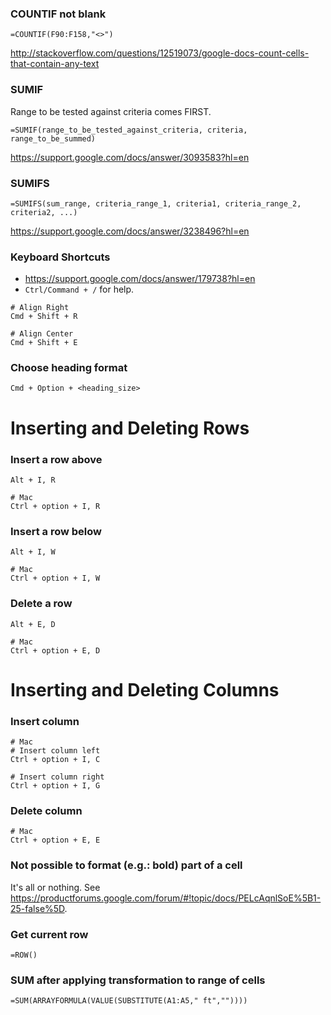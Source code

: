 ### COUNTIF not blank
```
=COUNTIF(F90:F158,"<>")
```
http://stackoverflow.com/questions/12519073/google-docs-count-cells-that-contain-any-text


### SUMIF

Range to be tested against criteria comes FIRST.
```
=SUMIF(range_to_be_tested_against_criteria, criteria, range_to_be_summed)
```

https://support.google.com/docs/answer/3093583?hl=en

### SUMIFS

```
=SUMIFS(sum_range, criteria_range_1, criteria1, criteria_range_2, criteria2, ...)
```
https://support.google.com/docs/answer/3238496?hl=en


### Keyboard Shortcuts
* https://support.google.com/docs/answer/179738?hl=en
* `Ctrl/Command + /` for help.

```
# Align Right
Cmd + Shift + R

# Align Center
Cmd + Shift + E
```


### Choose heading format
`Cmd + Option + <heading_size>`

# Inserting and Deleting Rows

### Insert a row above
```
Alt + I, R

# Mac
Ctrl + option + I, R
```

### Insert a row below
```
Alt + I, W

# Mac
Ctrl + option + I, W
```

### Delete a row
```
Alt + E, D

# Mac
Ctrl + option + E, D
```

# Inserting and Deleting Columns

### Insert column
```
# Mac
# Insert column left
Ctrl + option + I, C

# Insert column right
Ctrl + option + I, G
```

### Delete column
```
# Mac
Ctrl + option + E, E
```

### Not possible to format (e.g.: bold) part of a cell
It's all or nothing. See https://productforums.google.com/forum/#!topic/docs/PELcAqnlSoE%5B1-25-false%5D.

### Get current row
```
=ROW()
```

### SUM after applying transformation to range of cells
```
=SUM(ARRAYFORMULA(VALUE(SUBSTITUTE(A1:A5," ft",""))))
```